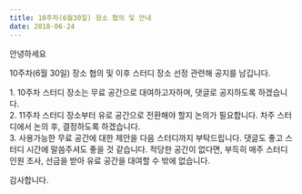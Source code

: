 ```yaml
---
title: 10주차(6월30일) 장소 협의 및 안내
date: 2018-06-24
---
```


<p>
안녕하세요
</p><p>
10주차(6월 30일) 장소 협의 및 이후 스터디 장소 선정 관련해 공지를 남깁니다.
</p><p>
1. 10주차 스터디 장소는 무료 공간으로 대여하고자하며, 댓글로 공지하도록 하겠습니다.<br>
2. 11주차 스터디 장소부터 유로 공간으로 전환해야 할지 논의가 필요합니다. 차주 스터디에서 논의 후, 결정하도록 하겠습니다.<br>
3. 사용가능한 무료 공간에 대한 제안을 다음 스터디까지 부탁드립니다. 댓글도 좋고 스터디 시간에 말씀주셔도 좋을 것 같습니다. 적당한 공간이 없다면, 부득히 매주 스터디 인원 조사, 선금을 받아 유료 공간을 대여할 수 밖에 없습니다.
</p><p>
감사합니다.
</p>
